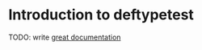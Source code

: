 # Introduction to deftypetest

TODO: write [great documentation](http://jacobian.org/writing/what-to-write/)
